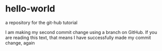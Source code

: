 # hello-world
a repository for the git-hub tutorial 

I am making my second commit change using a branch on GitHub.
If you are reading this text, that means I have successfully made my commit change, again
 
